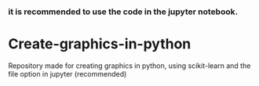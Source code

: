 <h3>it is recommended to use the code in the jupyter notebook.</h3>

# Create-graphics-in-python
Repository made for creating graphics in python, using scikit-learn and the file option in jupyter (recommended)
